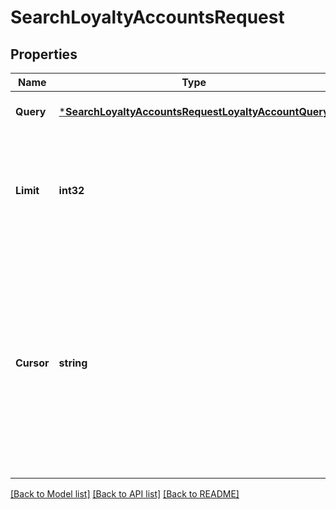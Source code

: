 # SearchLoyaltyAccountsRequest

## Properties
Name | Type | Description | Notes
------------ | ------------- | ------------- | -------------
**Query** | [***SearchLoyaltyAccountsRequestLoyaltyAccountQuery**](SearchLoyaltyAccountsRequestLoyaltyAccountQuery.md) |  | [optional] [default to null]
**Limit** | **int32** | The maximum number of results to include in the response. The default value is 30. | [optional] [default to null]
**Cursor** | **string** | A pagination cursor returned by a previous call to  this endpoint. Provide this to retrieve the next set of  results for the original query.  For more information,  see [Pagination](https://developer.squareup.com/docs/basics/api101/pagination). | [optional] [default to null]

[[Back to Model list]](../README.md#documentation-for-models) [[Back to API list]](../README.md#documentation-for-api-endpoints) [[Back to README]](../README.md)

